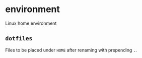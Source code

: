 # environment
Linux home environment


## `dotfiles`

Files to be placed under `HOME` after renaming with prepending `.`.
